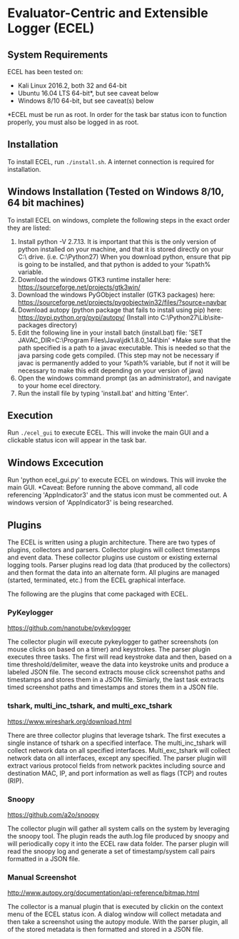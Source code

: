 # Evaluator-Centric and Extensible Logger (ECEL)

## System Requirements
ECEL has been tested on:
* Kali Linux 2016.2, both 32 and 64-bit
* Ubuntu 16.04 LTS 64-bit*, but see caveat below
* Windows 8/10 64-bit, but see caveat(s) below

*ECEL must be run as root. In order for the task bar status icon to function properly, you must also be logged in as root.

## Installation
To install ECEL, run `./install.sh`. A internet connection is required for installation.

## Windows Installation (Tested on Windows 8/10, 64 bit machines)
To install ECEL on windows, complete the following steps in the exact order they are listed:
1. Install python -V 2.7.13. It is important that this is the only version of python installed on your machine, and that it is stored directly on your C:\ drive. (i.e. C:\Python27)
When you download python, ensure that pip is going to be installed, and that python is added to your %path% variable.
2. Download the windows GTK3 runtime installer here: https://sourceforge.net/projects/gtk3win/
3. Download the windows PyGObject installer (GTK3 packages) here: https://sourceforge.net/projects/pygobjectwin32/files/?source=navbar
4. Download autopy (python package that fails to install using pip) here: https://pypi.python.org/pypi/autopy/  (Install into C:\Python27\Lib\site-packages directory)
5. Edit the following line in your  install batch (install.bat) file: 'SET JAVAC_DIR=C:\Program Files\Java\jdk1.8.0_144\bin'
*Make sure that the path specified is a path to a javac executable. This is needed so that the java parsing code gets compiled. (This step may not be necessary if javac is permanently added to your %path% variable, but if not it will be necessary to make this edit depending on your version of java)
6. Open the windows command prompt (as an administrator), and navigate to your home ecel directory.
7. Run the install file by typing 'install.bat' and hitting 'Enter'.

## Execution
Run `./ecel_gui` to execute ECEL. This will invoke the main GUI and a clickable status icon will appear in the task bar.

## Windows Excecution
Run 'python ecel_gui.py' to execute ECEL on windows. This will invoke the main GUI.
*Caveat: Before running the above command, all code referencing 'AppIndicator3' and the status icon must be commented out. A windows version of 'AppIndicator3' is being researched.

## Plugins

The ECEL is written using a plugin architecture. There are two types of plugins, collectors and parsers. Collector plugins will collect timestamps and event data. These collector plugins use custom or existing external
logging tools. Parser plugins read log data (that produced by the collectors) and then format the data into an alternate form. All plugins are managed (started, terminated, etc.) from the ECEL graphical interface.

The following are the plugins that come packaged with ECEL.

### PyKeylogger

https://github.com/nanotube/pykeylogger

The collector plugin will execute pykeylogger to gather screenshots (on mouse clicks on based on a timer) and keystrokes.
The parser plugin executes three tasks. The first will read keystroke data and then, based on a time threshold/delimiter, weave the data into keystroke units and produce a labeled JSON file.
The second extracts mouse click screenshot paths and timestamps and stores them in a JSON file. Simiarly, the last task extracts timed screenshot paths and timestamps and stores them in a JSON file.

### tshark, multi_inc_tshark, and multi_exc_tshark

https://www.wireshark.org/download.html

There are three collector plugins that leverage tshark. The first executes a single instance of tshark on a specified interface. The multi_inc_tshark will collect network data on all specified interfaces. Multi_exc_tshark will collect network data on all interfaces, except any specified.
The parser plugin will extract various protocol fields from network packtes including source and destination MAC, IP, and port information as well as flags (TCP) and routes (RIP).

### Snoopy

https://github.com/a2o/snoopy

The collector plugin will gather all system calls on the system by leveraging the snoopy tool. The plugin reads the auth.log file produced by snoopy and will periodically copy it into the ECEL raw data folder.
The parser plugin will read the snoopy log and generate a set of timestamp/system call pairs formatted in a JSON file.

### Manual Screenshot

http://www.autopy.org/documentation/api-reference/bitmap.html

The collector is a manual plugin that is executed by clickin on the context menu of the ECEL status icon. A dialog window will collect metadata and then take a screenshot using the autopy module.
With the parser plugin, all of the stored metadata is then formatted and stored in a JSON file.
